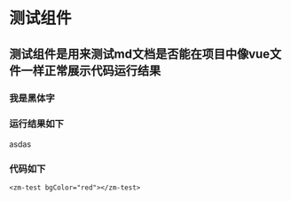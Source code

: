 # 测试组件
 
## 测试组件是用来测试md文档是否能在项目中像vue文件一样正常展示代码运行结果
### <font face="黑体">我是黑体字</font>
### 运行结果如下


 <zm-test bgColor="red">asdas</zm-test>
### 代码如下
`<zm-test bgColor="red"></zm-test>`